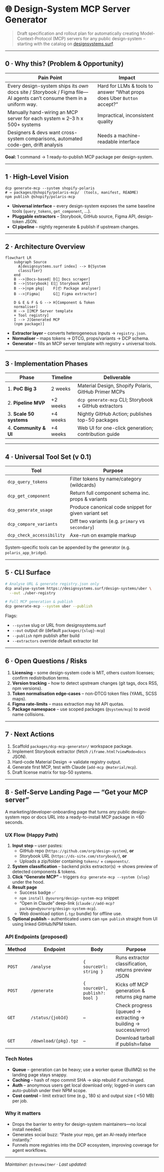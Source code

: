 # 🌐 Design-System MCP Server Generator

> Draft specification and rollout plan for automatically creating Model-Context-Protocol (MCP) servers for any public design-system – starting with the catalog on [designsystems.surf](https://designsystems.surf/design-systems).

---

## 0 · Why this? (Problem & Opportunity)

| Pain Point | Impact |
|------------|--------|
| Every design-system ships its *own* docs site / Storybook / Figma file—AI agents can’t consume them in a uniform way. | Hard for LLMs & tools to answer “What props does Uber `Button` accept?” |
| Manually hand-wiring an MCP server for each system ≈ 2–3 h x 500+ systems | Impractical, inconsistent quality |
| Designers & devs want cross-system comparisons, automated code-gen, drift analysis | Needs a machine-readable interface |  

**Goal:** 1 command → 1 ready-to-publish MCP package per design-system.

---

## 1 · High-Level Vision

```
dcp generate-mcp --system shopify-polaris
# → packages/@shopify/polaris-mcp/  (tools, manifest, README)
npm publish @shopify/polaris-mcp
```

* **Universal interface** – every design-system exposes the same baseline tools (`query_tokens`, `get_component`, …).
* **Pluggable extractors** – Storybook, GitHub source, Figma API, design-token JSON.
* **CI pipeline** – nightly regenerate & publish if upstream changes.

---

## 2 · Architecture Overview

```mermaid
flowchart LR
    subgraph Source
      A[designsystems.surf index] --> B{System
      classifier}
    end
    B -->|Docs-based| D[📄 Docs scraper]
    B -->|Storybook| E[📘 Storybook API]
    B -->|npm pkg|    F[📦 Package analyser]
    B -->|Figma|      G[🎨 Figma extractor]

    D & E & F & G --> H[Component & Token
    normaliser]
    H --> I[MCP Server template
    + Tool registry]
    I --> J[Generated MCP
    (npm package)]
```

* **Extractor layer** – converts heterogeneous inputs → `registry.json`.  
* **Normaliser** – maps tokens → DTCG, props/variants → DCP schema.  
* **Generator** – fills an MCP server template with registry + universal tools.

---

## 3 · Implementation Phases

| Phase | Timeline | Deliverable |
|-------|----------|-------------|
| 1. **PoC Big 3** | 2 weeks | Material Design, Shopify Polaris, GitHub Primer MCPs |
| 2. **Pipeline MVP** | +2 weeks | `dcp generate-mcp` CLI; Storybook + GitHub extractors |
| 3. **Scale 50 systems** | +4 weeks | Nightly GitHub Action; publishes top-50 packages |
| 4. **Community & UI** | +4 weeks | Web UI for one-click generation; contribution guide |

---

## 4 · Universal Tool Set (v 0.1)

| Tool | Purpose |
|------|---------|
| `dcp_query_tokens` | Filter tokens by name/category (wildcards) |
| `dcp_get_component` | Return full component schema inc. props & variants |
| `dcp_generate_usage` | Produce canonical code snippet for given variant set |
| `dcp_compare_variants` | Diff two variants (e.g. `primary` vs `secondary`) |
| `dcp_check_accessibility` | Axe-run on example markup |

System-specific tools can be appended by the generator (e.g. `polaris_app_bridge`).

---

## 5 · CLI Surface

```bash
# Analyse URL & generate registry.json only
dcp analyse-system https://designsystems.surf/design-systems/uber \
  --out ./uber-registry

# Full MCP generation & publish
dcp generate-mcp --system uber --publish
```

Flags:
* `--system` slug or URL from designsystems.surf
* `--out` output dir (default `packages/{slug}-mcp`)
* `--publish` npm publish after build
* `--extractors` override default extractor list

---

## 6 · Open Questions / Risks

1. **Licensing** – some design-system code is MIT, others custom licenses; confirm redistribution terms.  
2. **Version tracking** – how to detect upstream changes (git tags, docs RSS, npm versions).  
3. **Token normalisation edge-cases** – non-DTCG token files (YAML, SCSS maps).  
4. **Figma rate-limits** – mass extraction may hit API quotas.  
5. **Package namespace** – use scoped packages (`@system/mcp`) to avoid name collisions.

---

## 7 · Next Actions

1. Scaffold `packages/dcp-mcp-generator/` workspace package.  
2. Implement Storybook extractor (fetch `/iframe.html?viewMode=docs` JSON).  
3. Hard-code Material Design → validate registry output.  
4. Generate first MCP, test with Claude (`add-mcp @material/mcp`).  
5. Draft license matrix for top-50 systems.

---

## 8 · Self-Serve Landing Page — “Get your MCP server”

A marketing/developer-onboarding page that turns *any* public design-system repo or docs URL into a ready-to-install MCP package in <60 seconds.

### UX Flow (Happy Path)

1. **Input step** – user pastes:
   * GitHub repo (`https://github.com/org/design-system`), **or**
   * Storybook URL (`https://ds-site.com/storybook/`), **or**
   * Uploads a zip/folder containing `tokens/` + `components/`.
2. **System classification** – backend picks extractor(s) → shows preview of detected components & tokens.
3. **Click “Generate MCP”** – triggers `dcp generate-mcp --system {slug}` under the hood.
4. **Result page**
   * Success badge ✅
   * `npm install @yourorg/design-system-mcp` snippet
   * “Open in Claude” deep-link (`claude://add-mcp?package=@yourorg/design-system-mcp`).
   * Web download option (`.tgz` bundle) for offline use.
5. **Optional publish** – authenticated users can `npm publish` straight from UI using linked GitHub/NPM token.

### API Endpoints (proposed)

| Method | Endpoint | Body | Purpose |
|--------|----------|------|---------|
| `POST` | `/analyse` | `{ sourceUrl: string }` | Runs extractor classification, returns preview JSON |
| `POST` | `/generate` | `{ sourceUrl, publish?: bool }` | Kicks off MCP generation & returns pkg name |
| `GET` | `/status/{jobId}` | – | Check progress (queued → extracting → building → success/error) |
| `GET` | `/download/{pkg}.tgz` | – | Download tarball if publish=false |

### Tech Notes

* **Queue** – generation can be heavy; use a worker queue (BullMQ) so the landing page stays snappy.
* **Caching** – hash of repo commit SHA → skip rebuild if unchanged.
* **Auth** – anonymous users get local download only; logged-in users can auto-publish under their NPM scope.
* **Cost control** – limit extract time (e.g., 180 s) and output size ( <50 MB) per job.

### Why it matters

* Drops the barrier to entry for design-system maintainers—no local install needed.
* Generates social buzz: “Paste your repo, get an AI-ready interface instantly.”
* Funnels more registries into the DCP ecosystem, improving coverage for agent workflows.

---

*Maintainer: `@stevewitmer`*  ·  *Last updated: <!-- DATE -->* 